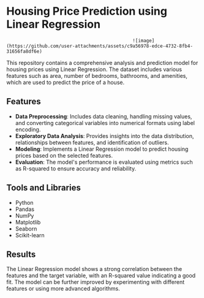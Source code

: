 # Housing Price Prediction using Linear Regression
                                                  ![image](https://github.com/user-attachments/assets/c9a56978-edce-4732-8fb4-31656fa8df6e)


This repository contains a comprehensive analysis and prediction model for housing prices using Linear Regression. The dataset includes various features such as area, number of bedrooms, bathrooms, and amenities, which are used to predict the price of a house.

## Features

- **Data Preprocessing**: Includes data cleaning, handling missing values, and converting categorical variables into numerical formats using label encoding.
- **Exploratory Data Analysis**: Provides insights into the data distribution, relationships between features, and identification of outliers.
- **Modeling**: Implements a Linear Regression model to predict housing prices based on the selected features.
- **Evaluation**: The model's performance is evaluated using metrics such as R-squared to ensure accuracy and reliability.

## Tools and Libraries

- Python
- Pandas
- NumPy
- Matplotlib
- Seaborn
- Scikit-learn

## Results

The Linear Regression model shows a strong correlation between the features and the target variable, with an R-squared value indicating a good fit. The model can be further improved by experimenting with different features or using more advanced algorithms.

